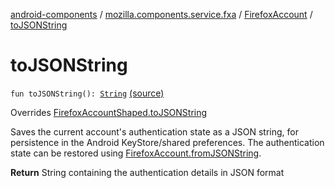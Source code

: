 [android-components](../../index.md) / [mozilla.components.service.fxa](../index.md) / [FirefoxAccount](index.md) / [toJSONString](./to-j-s-o-n-string.md)

# toJSONString

`fun toJSONString(): `[`String`](https://kotlinlang.org/api/latest/jvm/stdlib/kotlin/-string/index.html) [(source)](https://github.com/mozilla-mobile/android-components/blob/master/components/service/firefox-accounts/src/main/java/mozilla/components/service/fxa/FirefoxAccount.kt#L169)

Overrides [FirefoxAccountShaped.toJSONString](../-firefox-account-shaped/to-j-s-o-n-string.md)

Saves the current account's authentication state as a JSON string, for persistence in
the Android KeyStore/shared preferences. The authentication state can be restored using
[FirefoxAccount.fromJSONString](from-j-s-o-n-string.md).

**Return**
String containing the authentication details in JSON format


